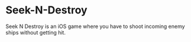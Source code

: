 # Seek-N-Destroy
Seek N Destroy is an iOS game where you have to shoot incoming enemy ships without getting hit.
